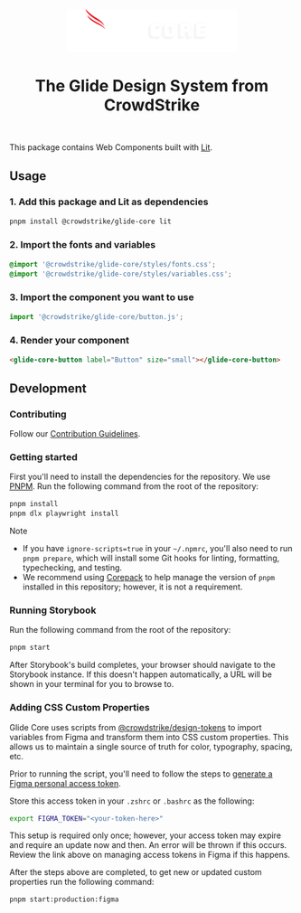 <p align="center">
  <a href="https://glide-core.crowdstrike-ux.workers.dev">
    <img src="https://github.com/CrowdStrike/glide-core/blob/main/.github/glide-core.png?raw=true" alt="Glide Core logo" width="300" />
  </a>
</p>

<h1 align="center">The Glide Design System from CrowdStrike</h1>

<br>

This package contains Web Components built with [Lit](https://lit.dev/).

## Usage

### 1. Add this package and Lit as dependencies

```bash
pnpm install @crowdstrike/glide-core lit
```

### 2. Import the fonts and variables

```css
@import '@crowdstrike/glide-core/styles/fonts.css';
@import '@crowdstrike/glide-core/styles/variables.css';
```

### 3. Import the component you want to use

```js
import '@crowdstrike/glide-core/button.js';
```

### 4. Render your component

```html
<glide-core-button label="Button" size="small"></glide-core-button>
```

## Development

### Contributing

Follow our [Contribution Guidelines](./CONTRIBUTING.md).

### Getting started

First you'll need to install the dependencies for the repository. We use [PNPM](https://pnpm.io). Run the following command from the root of the repository:

```bash
pnpm install
pnpm dlx playwright install
```

> [!NOTE]
>
> - If you have `ignore-scripts=true` in your `~/.npmrc`, you'll also need to run `pnpm prepare`, which will install some Git hooks for linting, formatting, typechecking, and testing.
> - We recommend using [Corepack](https://pnpm.io/installation#using-corepack) to help manage the version of `pnpm` installed in this repository; however, it is not a requirement.

### Running Storybook

Run the following command from the root of the repository:

```bash
pnpm start
```

After Storybook's build completes, your browser should navigate to the Storybook instance.
If this doesn't happen automatically, a URL will be shown in your terminal for you to browse to.

### Adding CSS Custom Properties

Glide Core uses scripts from [@crowdstrike/design-tokens](https://www.npmjs.com/package/@crowdstrike/design-tokens) to import variables from Figma and transform them into CSS custom properties.
This allows us to maintain a single source of truth for color, typography, spacing, etc.

Prior to running the script, you'll need to follow the steps to [generate a Figma personal access token](https://help.figma.com/hc/en-us/articles/8085703771159-Manage-personal-access-tokens).

Store this access token in your `.zshrc` or `.bashrc` as the following:

```bash
export FIGMA_TOKEN="<your-token-here>"
```

This setup is required only once; however, your access token may expire and require an update now and then. An error will be thrown if this occurs. Review the link above on managing access tokens in Figma if this happens.

After the steps above are completed, to get new or updated custom properties run the following command:

```bash
pnpm start:production:figma
```

